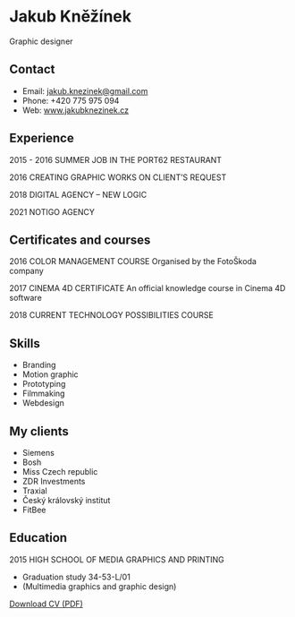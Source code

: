 # Jakub Kněžínek
Graphic designer

## Contact

- Email: <jakub.knezinek@gmail.com>
- Phone: +420 775 975 094
- Web: www.jakubknezinek.cz

## Experience
2015 - 2016 SUMMER JOB IN THE PORT62 RESTAURANT

2016 CREATING GRAPHIC WORKS ON CLIENT’S REQUEST

2018 DIGITAL AGENCY – NEW LOGIC

2021 NOTIGO AGENCY

## Certificates and courses

2016 COLOR MANAGEMENT COURSE
Organised by the FotoŠkoda company

2017 CINEMA 4D CERTIFICATE
An official knowledge course in Cinema 4D software

2018 CURRENT TECHNOLOGY POSSIBILITIES COURSE

## Skills

- Branding
- Motion graphic
- Prototyping
- Filmmaking
- Webdesign

## My clients

- Siemens
- Bosh
- Miss Czech republic
- ZDR Investments
- Traxial
- Český královský institut
- FitBee


## Education

2015 HIGH SCHOOL OF MEDIA GRAPHICS AND PRINTING
- Graduation study 34-53-L/01
- (Multimedia graphics and graphic design)




[Download CV (PDF)](PDF/JakubKnezinekCV.pdf)
